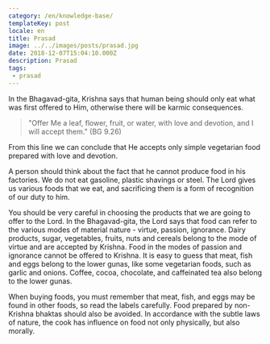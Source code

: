 ```yaml
---
category: /en/knowledge-base/
templateKey: post
locale: en
title: Prasad
image: ../../images/posts/prasad.jpg
date: 2018-12-07T15:04:10.000Z
description: Prasad
tags:
 - prasad
---
```


In the Bhagavad-gita, Krishna says that human being should only eat what was first offered to Him, otherwise there will be karmic consequences.

> "Offer Me a leaf, flower, fruit, or water, with love and devotion, and I will accept them." (BG 9.26)

From this line we can conclude that He accepts only simple vegetarian food prepared with love and devotion.

A person should think about the fact that he cannot produce food in his factories. We do not eat gasoline, plastic shavings or steel. The Lord gives us various foods that we eat, and sacrificing them is a form of recognition of our duty to him.

You should be very careful in choosing the products that we are going to offer to the Lord. In the Bhagavad-gita, the Lord says that food can refer to the various modes of material nature - virtue, passion, ignorance. Dairy products, sugar, vegetables, fruits, nuts and cereals belong to the mode of virtue and are accepted by Krishna. Food in the modes of passion and ignorance cannot be offered to Krishna. It is easy to guess that meat, fish and eggs belong to the lower gunas, like some vegetarian foods, such as garlic and onions. Coffee, cocoa, chocolate, and caffeinated tea also belong to the lower gunas.

When buying foods, you must remember that meat, fish, and eggs may be found in other foods, so read the labels carefully. Food prepared by non-Krishna bhaktas should also be avoided. In accordance with the subtle laws of nature, the cook has influence on food not only physically, but also morally.
